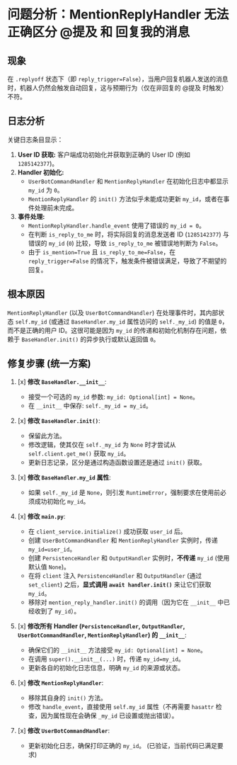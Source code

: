 # 问题分析：MentionReplyHandler 无法正确区分 @提及 和 回复我的消息

## 现象

在 `.replyoff` 状态下（即 `reply_trigger=False`），当用户回复机器人发送的消息时，机器人仍然会触发自动回复，这与预期行为（仅在非回复的 @提及 时触发）不符。

## 日志分析

关键日志条目显示：

1.  **User ID 获取:** 客户端成功初始化并获取到正确的 User ID (例如 `1285142377`)。
2.  **Handler 初始化:**
    *   `UserBotCommandHandler` 和 `MentionReplyHandler` 在初始化日志中都显示 `my_id` 为 `0`。
    *   `MentionReplyHandler` 的 `init()` 方法似乎未能成功更新 `my_id`，或者在事件处理前未完成。
3.  **事件处理:**
    *   `MentionReplyHandler.handle_event` 使用了错误的 `my_id = 0`。
    *   在判断 `is_reply_to_me` 时，将实际回复的消息发送者 ID (`1285142377`) 与错误的 `my_id` (`0`) 比较，导致 `is_reply_to_me` 被错误地判断为 `False`。
    *   由于 `is_mention=True` 且 `is_reply_to_me=False`，在 `reply_trigger=False` 的情况下，触发条件被错误满足，导致了不期望的回复。

## 根本原因

`MentionReplyHandler` (以及 `UserBotCommandHandler`) 在处理事件时，其内部状态 `self.my_id` (或通过 `BaseHandler.my_id` 属性访问的 `self._my_id`) 的值是 `0`，而不是正确的用户 ID。这很可能是因为 `my_id` 的传递和初始化机制存在问题，依赖于 `BaseHandler.init()` 的异步执行或默认返回值 `0`。

## 修复步骤 (统一方案)

1.  [x] **修改 `BaseHandler.__init__`**:
    *   接受一个可选的 `my_id` 参数: `my_id: Optional[int] = None`。
    *   在 `__init__` 中保存: `self._my_id = my_id`。

2.  [x] **修改 `BaseHandler.init()`**:
    *   保留此方法。
    *   修改逻辑，使其仅在 `self._my_id` 为 `None` 时才尝试从 `self.client.get_me()` 获取 `my_id`。
    *   更新日志记录，区分是通过构造函数设置还是通过 `init()` 获取。

3.  [x] **修改 `BaseHandler.my_id` 属性**:
    *   如果 `self._my_id` 是 `None`，则引发 `RuntimeError`，强制要求在使用前必须成功初始化 `my_id`。

4.  [x] **修改 `main.py`**:
    *   在 `client_service.initialize()` 成功获取 `user_id` 后。
    *   创建 `UserBotCommandHandler` 和 `MentionReplyHandler` 实例时，传递 `my_id=user_id`。
    *   创建 `PersistenceHandler` 和 `OutputHandler` 实例时，**不传递** `my_id` (使用默认值 `None`)。
    *   在将 `client` 注入 `PersistenceHandler` 和 `OutputHandler` (通过 `set_client`) 之后，**显式调用 `await handler.init()`** 来让它们获取 `my_id`。
    *   移除对 `mention_reply_handler.init()` 的调用（因为它在 `__init__` 中已经收到了 `my_id`）。

5.  [x] **修改所有 Handler (`PersistenceHandler`, `OutputHandler`, `UserBotCommandHandler`, `MentionReplyHandler`) 的 `__init__`**:
    *   确保它们的 `__init__` 方法接受 `my_id: Optional[int] = None`。
    *   在调用 `super().__init__(...)` 时，传递 `my_id=my_id`。
    *   更新各自的初始化日志信息，明确 `my_id` 的来源或状态。

6.  [x] **修改 `MentionReplyHandler`**:
    *   移除其自身的 `init()` 方法。
    *   修改 `handle_event`，直接使用 `self.my_id` 属性（不再需要 `hasattr` 检查，因为属性现在会确保 `_my_id` 已设置或抛出错误）。

7.  [x] **修改 `UserBotCommandHandler`**:
    *   更新初始化日志，确保打印正确的 `my_id`。 (已验证，当前代码已满足要求)
```
